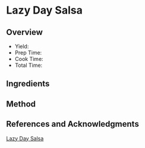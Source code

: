 # Lazy Day Salsa

## Overview

- Yield:
- Prep Time:
- Cook Time:
- Total Time:

## Ingredients


## Method



## References and Acknowledgments

[Lazy Day Salsa](https://www.theslowroasteditalian.com/2015/06/lazy-day-salsa.html)
